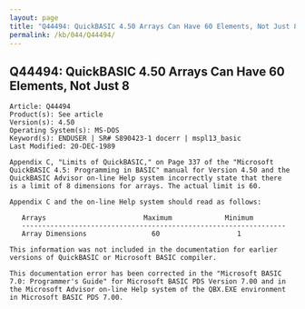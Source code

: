 ```yaml
---
layout: page
title: "Q44494: QuickBASIC 4.50 Arrays Can Have 60 Elements, Not Just 8"
permalink: /kb/044/Q44494/
---
```


## Q44494: QuickBASIC 4.50 Arrays Can Have 60 Elements, Not Just 8

	Article: Q44494
	Product(s): See article
	Version(s): 4.50
	Operating System(s): MS-DOS
	Keyword(s): ENDUSER | SR# S890423-1 docerr | mspl13_basic
	Last Modified: 20-DEC-1989
	
	Appendix C, "Limits of QuickBASIC," on Page 337 of the "Microsoft
	QuickBASIC 4.5: Programming in BASIC" manual for Version 4.50 and the
	QuickBASIC Advisor on-line Help system incorrectly state that there
	is a limit of 8 dimensions for arrays. The actual limit is 60.
	
	Appendix C and the on-line Help system should read as follows:
	
	   Arrays                        Maximum             Minimum
	   -----------------------------------------------------------------
	   Array Dimensions                60                   1
	
	This information was not included in the documentation for earlier
	versions of QuickBASIC or Microsoft BASIC compiler.
	
	This documentation error has been corrected in the "Microsoft BASIC
	7.0: Programmer's Guide" for Microsoft BASIC PDS Version 7.00 and in
	the Microsoft Advisor on-line Help system of the QBX.EXE environment
	in Microsoft BASIC PDS 7.00.
